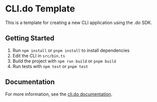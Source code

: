 # CLI.do Template

This is a template for creating a new CLI application using the .do SDK.

## Getting Started

1. Run `npm install` or `pnpm install` to install dependencies
2. Edit the CLI in `src/bin.ts`
3. Build the project with `npm run build` or `pnpm build`
4. Run tests with `npm test` or `pnpm test`

## Documentation

For more information, see the [cli.do documentation](https://cli.do/docs).
